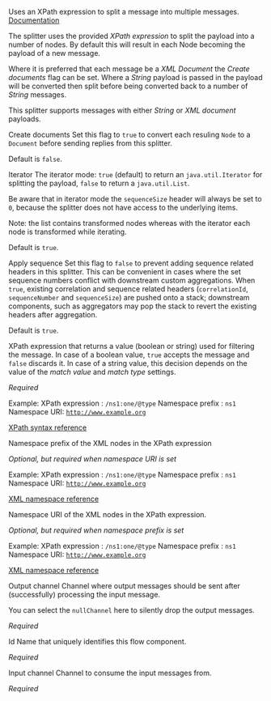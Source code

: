 
Uses an XPath expression to split a message into multiple messages.
<a href="http://docs.spring.io/spring-integration/docs/2.1.x/reference/html/xml.html#xpath-splitting" target="_blank">Documentation</a>

The splitter uses the provided <i>XPath expression</i> to split the payload into a number of nodes. By default this will result in each Node becoming the payload of a new message. 

Where it is preferred that each message be a <i>XML Document</i> the <i>Create documents</i> flag can be set. Where a <i>String</i> payload is passed in the payload will be converted then split before being converted back to a number of <i>String</i> messages. 

This splitter supports messages with either <i>String</i> or <i>XML document</i> payloads.


Create documents
Set this flag to <code>true</code> to convert each resuling <code>Node</code> to a <code>Document</code> before sending replies from this splitter.

Default is <code>false</code>.


Iterator
The iterator mode: <code>true</code> (default) to return an <code>java.util.Iterator</code> for splitting the payload, <code>false</code> to return a <code>java.util.List</code>. 

Be aware that in iterator mode the <code>sequenceSize</code> header will always be set to <code>0</code>, because the splitter does not have access to the underlying items.

Note: the list contains transformed nodes whereas with the iterator each node is transformed while iterating.

Default is <code>true</code>.


Apply sequence
Set this flag to <code>false</code> to prevent adding sequence related headers in this splitter. This can be convenient in cases where the set sequence numbers conflict with downstream custom aggregations. When <code>true</code>, existing correlation and sequence related headers (<code>correlationId</code>, <code>sequenceNumber</code> and <code>sequenceSize</code>) are pushed onto a stack; downstream components, such as aggregators may pop the stack to revert the existing headers after aggregation.

Default is <code>true</code>.


XPath expression that returns a value (boolean or string) used for filtering the message. In case of a boolean value, <code>true</code> accepts the message and <code>false</code> discards it. In case of a string value, this decision depends on the value of the <i>match value</i> and <i>match type</i> settings.

<i>Required</i>

Example:
XPath expression : <code>/ns1:one/@type</code>
Namespace prefix : <code>ns1</code>
Namespace URI: <code>http://www.example.org</code>

<a href="https://www.w3schools.com/xml/xpath_syntax.asp" onclick="window.open('https://www.w3schools.com/xml/xpath_syntax.asp');" target="_blank">XPath syntax reference</a>


Namespace prefix of the XML nodes in the XPath expression

<i>Optional, but required when namespace URI is set</i>

Example:
XPath expression : <code>/ns1:one/@type</code>
Namespace prefix : <code>ns1</code>
Namespace URI: <code>http://www.example.org</code>

<a href="https://www.w3schools.com/xml/xml_namespaces.asp" onclick="window.open('https://www.w3schools.com/xml/xml_namespaces.asp');" target="_blank">XML namespace reference</a>


Namespace URI of the XML nodes in the XPath expression.

<i>Optional, but required when namespace prefix is set</i>

Example:
XPath expression : <code>/ns1:one/@type</code>
Namespace prefix : <code>ns1</code>
Namespace URI: <code>http://www.example.org</code>

<a href="https://www.w3schools.com/xml/xml_namespaces.asp" onclick="window.open('https://www.w3schools.com/xml/xml_namespaces.asp');" target="_blank">XML namespace reference</a>


Output channel
Channel where output messages should be sent after (successfully) processing the input message.

You can select the <code>nullChannel</code> here to silently drop the output messages.

<i>Required</i>


Id
Name that uniquely identifies this flow component.

<i>Required</i>


Input channel
Channel to consume the input messages from.

<i>Required</i>

